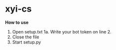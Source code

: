 # xyi-cs

**How to use**

1. Open setup.txt
  1a. Write your bot token on line 2.
1. Close the file
1. Start setup.py

